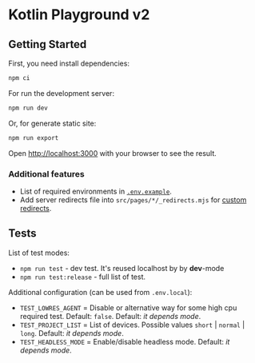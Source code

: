 # Kotlin Playground v2

## Getting Started

First, you need install dependencies:
```bash
npm ci
```
For run the development server:

```bash
npm run dev
```

Or, for generate static site:
```bash
npm run export
```
Open [http://localhost:3000](http://localhost:3000) with your browser to see the result.

### Additional features
 * List of required environments in [`.env.example`](./.env.example).
 * Add server redirects file into `src/pages/*/_redirects.mjs` for [custom redirects](./src/pages/hands-on/_redirects.mjs).

## Tests

List of test modes:
 * `npm run test` - dev test. It's reused localhost by by **dev**-mode
 * `npm run test:release` - full list of test.

Additional configuration (can be used from `.env.local`):
 * `TEST_LOWRES_AGENT` = Disable or alternative way for some high cpu required test. Default: `false`. Default: _it depends mode_.
 * `TEST_PROJECT_LIST` = List of devices. Possible values `short` | `normal` | `long`. Default: _it depends mode_.
 * `TEST_HEADLESS_MODE` = Enable/disable headless mode. Default: _it depends mode_.
